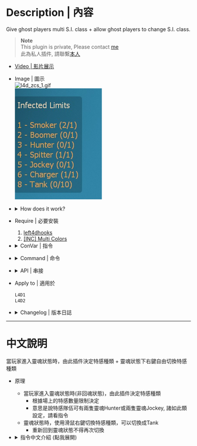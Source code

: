 # Description | 內容
Give ghost players multi S.I. class + allow ghost players to change S.I. class.

> __Note__ <br/>
This plugin is private, Please contact [me](https://github.com/fbef0102/Game-Private_Plugin#私人插件列表-private-plugins-list)<br/>
此為私人插件, 請聯繫[本人](https://github.com/fbef0102/Game-Private_Plugin#私人插件列表-private-plugins-list)

* [Video | 影片展示](https://youtu.be/gIbID8wfX8k)

* Image | 圖示
	<br/>![l4d_zcs_1.gif](image/l4d_zcs_1.gif)
	<br/>![l4d_zcs_2.jpg](image/l4d_zcs_2.jpg)

* <details><summary>How does it work?</summary>

	* Determine ghost zombie class when infected player spawn as ghost state (Not despawn)
		* It means that infected team can get two ghost hunters or two ghost jockeys at the same time, depends on the cvar you set
	* Right Mouse to change their class in ghost mode
		* Can change to Tank class
</details>

* Require | 必要安裝
	1. [left4dhooks](https://forums.alliedmods.net/showthread.php?t=321696)
	2. [[INC] Multi Colors](https://github.com/fbef0102/L4D1_2-Plugins/releases/tag/Multi-Colors)

* <details><summary>ConVar | 指令</summary>

	* cfg/sourcemod/l4d_zcs.cfg
		```php
		// Enable/Disable Zombie Character Select plugin.
		l4d_zcs_enable "1"

		// If 1, Display infected class limits panel.
		l4d_zcs_show_hud_panel "1"

		// If 1, Include fake infected bots in limits.
		l4d_zcs_count_fake_bots "1"

		// If 1, Allow infected class switch at finale stages.
		l4d_zcs_allow_finale_switch "1"

		// If 1, Allow player to select previous infected class.
		l4d_zcs_allow_last_class "0"

		// If 1, Allow player to select class even when ghost infected player is too far from survivors (is going to despawn).
		l4d_zcs_allow_cull_switch "1"

		// If 1, Allow player to select class after returning to ghost from spawn.
		l4d_zcs_allow_despawn_switch "0"

		// Players with these flags have access to change class. (Empty = Everyone, -1: Nobody)
		l4d_zcs_access_level ""

		// Key binding for infected class selection. (1=MELEE, 2=RELOAD, 3=ZOOM)
		l4d_zcs_select_key "1"

		// Time interval between Infected class switch delay in (s).
		l4d_zcs_select_delay "0.5"

		// If 1, Broadcast infected class selection key binding to players.
		l4d_zcs_notify_key "1"

		// If 1, Notify infected class selection key binding every time when ghost. (0=Notify first time ghost)
		l4d_zcs_notify_key_repeat "0"

		// If 1, Broadcast class & limit status messages to players.
		l4d_zcs_notify_class "1"

		// Time before smoker class is allowed after smoker death in (s). (-1=Use Official Cvar '_ghost_delay_max', 0=No delay, 1-300=Delay)
		l4d_zcs_cooldown_smoker "-1"

		// Time before boomer class is allowed after boomer death in (s). (-1=Use Official Cvar '_ghost_delay_max', 0=No delay, 1-300=Delay)
		l4d_zcs_cooldown_boomer "-1"

		// Time before hunter class is allowed after hunter death in (s). (-1=Use Official Cvar '_ghost_delay_max', 0=No delay, 1-300=Delay)
		l4d_zcs_cooldown_hunter "-1"

		// Time before spitter class is allowed after spitter death in (s). (-1=Use Official Cvar '_ghost_delay_max', 0=No delay, 1-300=Delay)
		l4d_zcs_cooldown_spitter "-1"

		// Time before jockey class is allowed after jockey death in (s). (-1=Use Official Cvar '_ghost_delay_max', 0=No delay, 1-300=Delay)
		l4d_zcs_cooldown_jockey "-1"

		// Time before charger class is allowed after charger death in (s). (-1=Use Official Cvar '_ghost_delay_max', 0=No delay, 1-300=Delay)
		l4d_zcs_cooldown_charger "-1"

		// Time before tank class is allowed after tank death in (s). (0=No delay, 1-300=Delay)
		l4d_zcs_cooldown_tank "0"

		// How many Smokers allowed. (Alive + Ghost)
		// -1=Use Official Cvar '_versus_smoker_limit', 0=None Allowed
		l4d_zcs_smoker_limit "2"

		// How many Boomers allowed. (Alive + Ghost)
		// -1=Use Official Cvar '_versus_smoker_limit', 0=None Allowe)
		l4d_zcs_boomer_limit "2"

		// How many Hunters allowed. (Alive + Ghost)
		// -1=Use Official Cvar '_versus_smoker_limit', 0=None Allowed
		l4d_zcs_hunter_limit "2"

		// How many Spitters allowed. (Alive + Ghost)
		// -1=Use Official Cvar '_versus_smoker_limit', 0=None Allowed
		l4d_zcs_spitter_limit "2"

		// How many Jockeys allowed. (Alive + Ghost)
		// -1=Use Official Cvar '_versus_smoker_limit', 0=None Allowed
		l4d_zcs_jockey_limit "2"

		// How many Chargers allowed. (Alive + Ghost)
		// -1=Use Official Cvar '_versus_smoker_limit', 0=None Allowed
		l4d_zcs_charger_limit "2"

		// How many Tanks allowed.
		// 0=None Allowed
		l4d_zcs_tank_limit "0"

		// If 1, Allow Smoker Ghost player to select class. (0=Not Allow)
		l4d_zcs_smoker_ghost_allow "1"

		// If 1, Allow Boomer Ghost player to select class. (0=Not Allow)
		l4d_zcs_boomer_ghost_allow "1"

		// If 1, Allow Hunter Ghost player to select class. (0=Not Allow)
		l4d_zcs_hunter_ghost_allow "1"

		// If 1, Allow Spitter Ghost player to select class. (0=Not Allow)
		l4d_zcs_spitter_ghost_allow "1"	

		// If 1, Allow Jockey Ghost player to select class. (0=Not Allow)
		l4d_zcs_jockey_ghost_allow "1"

		// If 1, Allow Charger Ghost player to select class. (0=Not Allow)
		l4d_zcs_charger_ghost_allow "1"

		// If 1, Allow Tank Ghost player to select class. (0=Not Allow)
		l4d_zcs_tank_ghost_allow "1"

		// If 1, Determine ghost zombie class when infected player spawn as ghost state (Not despawn). (0=Spawn ghost normally via the director)
		l4d_zcs_determine_class_when_ghost "1"

		// Number of uses can ghost player select class every time? (0=No limit)
		l4d_zcs_change_class_limit "0"
		```
</details>

* <details><summary>Command | 命令</summary>
	
	None
</details>

* <details><summary>API | 串接</summary>

	* [l4d_zcs.inc](scripting\include\l4d_zcs.inc)
		```php
		library name: l4d_zcs
		```
</details>

* Apply to | 適用於
	```
	L4D1
	L4D2
	```

* <details><summary>Changelog | 版本日誌</summary>

	* v1.2h (2024-11-27)
		* Optimize code

	* v1.1h (2024-4-17)
		* Add inc file
		* Update cvars
		* Can change tank zombe class when ghost stage

	* v1.0h (2024-2-24)
		* Update cvars
		* Add translation
		* Remake Code
		* Remove Gamedata
		* Remove Unnecessary cvars
		* Add more cvars
		* Optimize Code

	* v0.9.6
		* [By [X]BetaAlpha](https://forums.alliedmods.net/showthread.php?t=121461)
</details>

- - - -
# 中文說明
當玩家進入靈魂狀態時，由此插件決定特感種類 + 靈魂狀態下右鍵自由切換特感種類

* 原理
	* 當玩家進入靈魂狀態時(非回魂狀態)，由此插件決定特感種類
		* 根據場上的特感數量限制決定
		* 意思是說特感隊伍可有兩隻靈魂Hunter或兩隻靈魂Jockey, 諸如此類設定，請看指令
	* 靈魂狀態時，使用滑鼠右鍵切換特感種類，可以切換成Tank
		* 重新回到靈魂狀態不得再次切換

* <details><summary>指令中文介紹 (點我展開)</summary>

	* cfg/sourcemod/l4d_zcs.cfg
		```php
		// 0=關閉插件, 1=啟動插件
		l4d_zcs_enable "1"

		// 為1時，顯示當前特感數量的介面
		l4d_zcs_show_hud_panel "1"

		// 為1時，特感Bot也會被計算於限制數量之內
		l4d_zcs_count_fake_bots "1"

		// 為1時，最終救援開始之後也可以切換特感種類 (0=不准)
		l4d_zcs_allow_finale_switch "1"

		// 為1時，允許玩家切換到上次遊玩的特感種類 (0=不准)
		l4d_zcs_allow_last_class "0"

		// 為1時，當玩家離倖存者太遠時，允許玩家切換特感種類 (0=不准)
		l4d_zcs_allow_cull_switch "1"

		// 為1時，當玩家重生回靈魂狀態時，允許玩家切換特感種類 (0=不准)
		l4d_zcs_allow_despawn_switch "0"

		// 擁有這些權限的玩家，才可以切換特感種類　(留白 = 任何人都能, -1: 無人)
		l4d_zcs_access_level ""

		// 甚麼按鍵切換特感種類　(1=右鍵, 2=R鍵, 3=滑鼠滾輪鍵)
		l4d_zcs_select_key "1"

		// 切換特感種類的時間間隔 (s)
		l4d_zcs_select_delay "0.5"

		// 為1時，提示玩家使用哪種按鍵切換特感種類
		l4d_zcs_notify_key "1"

		// 為1時，每次玩家變成靈魂狀態時，提示玩家如何切換特感種類. (0=只在第一次靈魂狀態時提示)
		l4d_zcs_notify_key_repeat "0"

		// 為1時，提示特感種類與數量限制
		l4d_zcs_notify_class "1"

		// Smoker玩家死亡之後允許再次選擇Smoker的冷卻時間. (-1=使用官方指令z_ghost_delay_max設置的時間, 0=無冷卻時間, 請設置1~300秒)
		l4d_zcs_cooldown_smoker "-1"

		// Boomer玩家死亡之後允許再次選擇Boomer的冷卻時間. (-1=使用官方指令z_ghost_delay_max設置的時間, 0=無冷卻時間, 請設置1~300秒)
		l4d_zcs_cooldown_boomer "-1"

		// Hunter玩家死亡之後允許再次選擇Hunter的冷卻時間. (-1=使用官方指令z_ghost_delay_max設置的時間, 0=無冷卻時間, 請設置1~300秒)
		l4d_zcs_cooldown_hunter "-1"

		// Spitter玩家死亡之後允許再次選擇Spitter的冷卻時間. (-1=使用官方指令z_ghost_delay_max設置的時間, 0=無冷卻時間, 請設置1~300秒)
		l4d_zcs_cooldown_spitter "-1"

		// Jockey玩家死亡之後允許再次選擇Jockey的冷卻時間. (-1=使用官方指令z_ghost_delay_max設置的時間, 0=無冷卻時間, 請設置1~300秒)
		l4d_zcs_cooldown_jockey "-1"

		// Charger玩家死亡之後允許再次選擇Charger的冷卻時間. (-1=使用官方指令z_ghost_delay_max設置的時間, 0=無冷卻時間, 請設置1~300秒)
		l4d_zcs_cooldown_charger "-1"

		// Tank玩家死亡之後允許再次選擇Tank的冷卻時間. (0=無冷卻時間, 請設置1~300秒)
		l4d_zcs_cooldown_tank "300"

		// Smoker的數量限制 (活者+靈魂)
		// -1=使用官方指令z_versus_smoker_limit設置的數量, 0=不允許
		l4d_zcs_smoker_limit "2"

		// Boomer的數量限制 (活者+靈魂)
		// -1=使用官方指令z_versus_boomer_limit設置的數量, 0=不允許
		l4d_zcs_boomer_limit "2"

		// Hunter的數量限制 (活者+靈魂)
		// -1=使用官方指令z_versus_hunter_limit設置的數量, 0=不允許
		l4d_zcs_hunter_limit "2"

		// Spitter的數量限制 (活者+靈魂)
		// -1=使用官方指令z_versus_spitter_limit設置的數量, 0=不允許
		l4d_zcs_spitter_limit "2"

		// Jockey的數量限制 (活者+靈魂)
		// -1=使用官方指令z_versus_jockey_limit設置的數量, 0=不允許
		l4d_zcs_jockey_limit "2"

		// Charger的數量限制 (活者+靈魂)
		// -1=使用官方指令z_versus_charger_limit設置的數量, 0=不允許
		l4d_zcs_charger_limit "2"

		// Tank的數量限制 (0=不允許)
		l4d_zcs_tank_limit "0"

		// 為1時，允許靈魂特感Smoker切換其他特感種類 (0=不允許)
		l4d_zcs_smoker_ghost_allow "1"

		// 為1時，允許靈魂特感Boomer切換其他特感種類 (0=不允許)
		l4d_zcs_boomer_ghost_allow "1"

		// 為1時，允許靈魂特感Hunter切換其他特感種類 (0=不允許)
		l4d_zcs_hunter_ghost_allow "1"

		// 為1時，允許靈魂特感Spitter切換其他特感種類 (0=不允許)
		l4d_zcs_spitter_ghost_allow "1"	

		// 為1時，允許靈魂特感Jockey切換其他特感種類 (0=不允許)
		l4d_zcs_jockey_ghost_allow "1"

		// 為1時，允許靈魂特感Charger切換其他特感種類 (0=不允許)
		l4d_zcs_charger_ghost_allow "1"

		// 為1時，允許靈魂特感Tank切換其他特感種類 (0=不允許)
		l4d_zcs_tank_ghost_allow "1"

		// 當玩家進入靈魂狀態時(非回魂狀態)，1 = 由此插件決定特感種類 (根據場上的特感數量限制決定)，0 = 交給導演系統決定
		l4d_zcs_determine_class_when_ghost "1"

		// 每次靈魂狀態時，可以切換特感種類的次數? (0=無限制次數)
		l4d_zcs_change_class_limit "0"
		```
</details>
